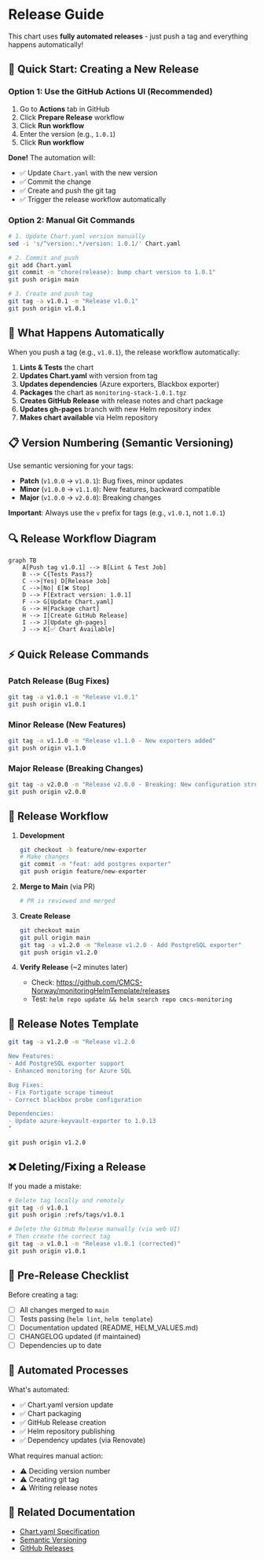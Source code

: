 # Release Guide

This chart uses **fully automated releases** - just push a tag and everything happens automatically!

## 🚀 Quick Start: Creating a New Release

### Option 1: Use the GitHub Actions UI (Recommended)

1. Go to **Actions** tab in GitHub
2. Click **Prepare Release** workflow
3. Click **Run workflow**
4. Enter the version (e.g., `1.0.1`)
5. Click **Run workflow**

**Done!** The automation will:

- ✅ Update `Chart.yaml` with the new version
- ✅ Commit the change
- ✅ Create and push the git tag
- ✅ Trigger the release workflow automatically

### Option 2: Manual Git Commands

```bash
# 1. Update Chart.yaml version manually
sed -i 's/^version:.*/version: 1.0.1/' Chart.yaml

# 2. Commit and push
git add Chart.yaml
git commit -m "chore(release): bump chart version to 1.0.1"
git push origin main

# 3. Create and push tag
git tag -a v1.0.1 -m "Release v1.0.1"
git push origin v1.0.1
```

## 🤖 What Happens Automatically

When you push a tag (e.g., `v1.0.1`), the release workflow automatically:

1. **Lints & Tests** the chart
2. **Updates Chart.yaml** with version from tag
3. **Updates dependencies** (Azure exporters, Blackbox exporter)
4. **Packages** the chart as `monitoring-stack-1.0.1.tgz`
5. **Creates GitHub Release** with release notes and chart package
6. **Updates gh-pages** branch with new Helm repository index
7. **Makes chart available** via Helm repository

## 📋 Version Numbering (Semantic Versioning)

Use semantic versioning for your tags:

- **Patch** (`v1.0.0` → `v1.0.1`): Bug fixes, minor updates
- **Minor** (`v1.0.0` → `v1.1.0`): New features, backward compatible
- **Major** (`v1.0.0` → `v2.0.0`): Breaking changes

**Important**: Always use the `v` prefix for tags (e.g., `v1.0.1`, not `1.0.1`)

## 🔍 Release Workflow Diagram

```mermaid
graph TB
    A[Push tag v1.0.1] --> B[Lint & Test Job]
    B --> C{Tests Pass?}
    C -->|Yes| D[Release Job]
    C -->|No| E[❌ Stop]
    D --> F[Extract version: 1.0.1]
    F --> G[Update Chart.yaml]
    G --> H[Package chart]
    H --> I[Create GitHub Release]
    I --> J[Update gh-pages]
    J --> K[✅ Chart Available]
```

## ⚡ Quick Release Commands

### Patch Release (Bug Fixes)

```bash
git tag -a v1.0.1 -m "Release v1.0.1"
git push origin v1.0.1
```

### Minor Release (New Features)

```bash
git tag -a v1.1.0 -m "Release v1.1.0 - New exporters added"
git push origin v1.1.0
```

### Major Release (Breaking Changes)

```bash
git tag -a v2.0.0 -m "Release v2.0.0 - Breaking: New configuration structure"
git push origin v2.0.0
```

## 🔄 Release Workflow

1. **Development**

   ```bash
   git checkout -b feature/new-exporter
   # Make changes
   git commit -m "feat: add postgres exporter"
   git push origin feature/new-exporter
   ```

2. **Merge to Main** (via PR)

   ```bash
   # PR is reviewed and merged
   ```

3. **Create Release**

   ```bash
   git checkout main
   git pull origin main
   git tag -a v1.2.0 -m "Release v1.2.0 - Add PostgreSQL exporter"
   git push origin v1.2.0
   ```

4. **Verify Release** (~2 minutes later)
   - Check: https://github.com/CMCS-Norway/monitoringHelmTemplate/releases
   - Test: `helm repo update && helm search repo cmcs-monitoring`

## 📝 Release Notes Template

```bash
git tag -a v1.2.0 -m "Release v1.2.0

New Features:
- Add PostgreSQL exporter support
- Enhanced monitoring for Azure SQL

Bug Fixes:
- Fix Fortigate scrape timeout
- Correct blackbox probe configuration

Dependencies:
- Update azure-keyvault-exporter to 1.0.13
"

git push origin v1.2.0
```

## ❌ Deleting/Fixing a Release

If you made a mistake:

```bash
# Delete tag locally and remotely
git tag -d v1.0.1
git push origin :refs/tags/v1.0.1

# Delete the GitHub Release manually (via web UI)
# Then create the correct tag
git tag -a v1.0.1 -m "Release v1.0.1 (corrected)"
git push origin v1.0.1
```

## 🎯 Pre-Release Checklist

Before creating a tag:

- [ ] All changes merged to `main`
- [ ] Tests passing (`helm lint`, `helm template`)
- [ ] Documentation updated (README, HELM_VALUES.md)
- [ ] CHANGELOG updated (if maintained)
- [ ] Dependencies up to date

## 🤖 Automated Processes

What's automated:

- ✅ Chart.yaml version update
- ✅ Chart packaging
- ✅ GitHub Release creation
- ✅ Helm repository publishing
- ✅ Dependency updates (via Renovate)

What requires manual action:

- ⚠️ Deciding version number
- ⚠️ Creating git tag
- ⚠️ Writing release notes

## 🔗 Related Documentation

- [Chart.yaml Specification](https://helm.sh/docs/topics/charts/#the-chartyaml-file)
- [Semantic Versioning](https://semver.org/)
- [GitHub Releases](https://docs.github.com/en/repositories/releasing-projects-on-github/managing-releases-in-a-repository)
